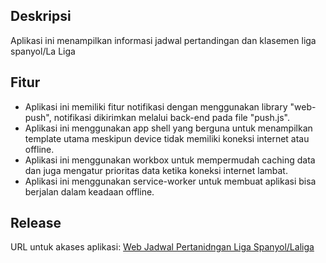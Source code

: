 ## Deskripsi
Aplikasi ini menampilkan informasi jadwal pertandingan dan klasemen liga spanyol/La Liga

## Fitur
- Aplikasi ini memiliki fitur notifikasi dengan menggunakan library "web-push", notifikasi dikirimkan melalui back-end pada file "push.js".
- Aplikasi ini menggunakan app shell yang berguna untuk menampilkan template utama meskipun device tidak memiliki koneksi internet atau offline.
- Aplikasi ini menggunakan workbox untuk mempermudah caching data dan juga mengatur prioritas data ketika koneksi internet lambat.
- Aplikasi ini menggunakan service-worker untuk membuat aplikasi bisa berjalan dalam keadaan offline.

## Release
URL untuk akases aplikasi: 
[Web Jadwal Pertanidngan Liga Spanyol/Laliga](https://submission2-v1.web.app/)
